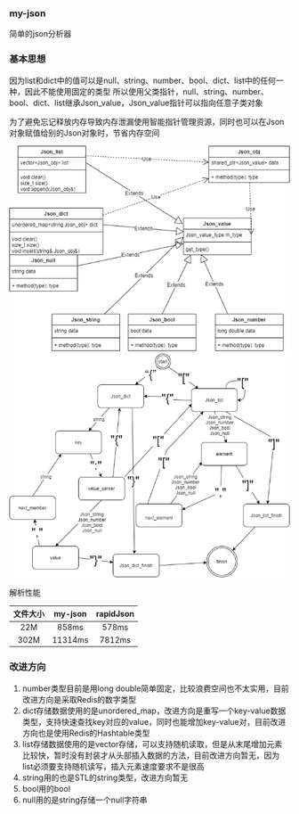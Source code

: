 ### my-json

简单的json分析器

### 基本思想

因为list和dict中的值可以是null、string、number、bool、dict、list中的任何一种，因此不能使用固定的类型
所以使用父类指针，null、string、number、bool、dict、list继承Json_value，Json_value指针可以指向任意子类对象

为了避免忘记释放内存导致内存泄漏使用智能指针管理资源，同时也可以在Json对象赋值给别的Json对象时，节省内存空间


![](https://github.com/foregic/my-json/blob/main/images/Json%E8%A7%A3%E6%9E%90%E5%99%A8_drawio.png)
![](https://github.com/foregic/my-json/blob/main/images/states_automate_drawio.png)


解析性能

| 文件大小 | my-json | rapidJson |
| :-:  | :-:  | :-:|
|22M|858ms|578ms|
|302M|11314ms|7812ms|

### 改进方向

1. number类型目前是用long double简单固定，比较浪费空间也不太实用，目前改进方向是采取Redis的数字类型
2. dict存储数据使用的是unordered_map，改进方向是重写一个key-value数据类型，支持快速查找key对应的value，同时也能增加key-value对，目前改进方向也是使用Redis的Hashtable类型
3. list存储数据使用的是vector存储，可以支持随机读取，但是从末尾增加元素比较快，暂时没有封装才从头部插入数据的方法，目前改进方向暂无，因为list必须要支持随机读写，插入元素速度要求不是很高
4. string用的也是STL的string类型，改进方向暂无
5. bool用的bool
6. null用的是string存储一个null字符串
